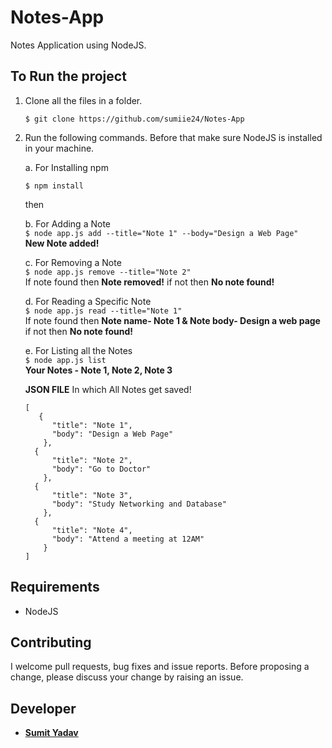 # Notes-App
Notes Application using NodeJS.

## To Run the project
1. Clone all the files in a folder.
  
    ```
    $ git clone https://github.com/sumiie24/Notes-App
    ```
2. Run the following commands. Before that make sure NodeJS is installed in your machine.  
    
    a. For Installing npm  
    ``` 
    $ npm install 
    ```
    then 

    
    b. For Adding a Note  
    ``` $ node app.js add --title="Note 1" --body="Design a Web Page" ```   
    **New Note added!**

    
    c. For Removing a Note  
    ``` $ node app.js remove --title="Note 2" ```   
    If note found then **Note removed!** if not then **No note found!** 
    
    
    d. For Reading a Specific Note  
    ``` $ node app.js read --title="Note 1" ```  
    If note found then **Note name- Note 1 & Note body- Design a web page** if not then **No note found!**
   
    
    e. For Listing all the Notes  
    ``` $ node app.js list ```   
    **Your Notes - Note 1, Note 2, Note 3** 
    
    **JSON FILE** In which All Notes get saved!
    ```
    [
       {
          "title": "Note 1",
          "body": "Design a Web Page"
        },
      {
          "title": "Note 2",
          "body": "Go to Doctor"
        },
      {
          "title": "Note 3",
          "body": "Study Networking and Database"
        },
      {
          "title": "Note 4",
          "body": "Attend a meeting at 12AM"
        }
    ]
    ```
    
    
## Requirements
* NodeJS


## Contributing
I welcome pull requests, bug fixes and issue reports. Before proposing a change, please discuss your change by raising an issue.


## Developer 
* **[Sumit Yadav](https://www.linkedin.com/in/sumiie24/)**

